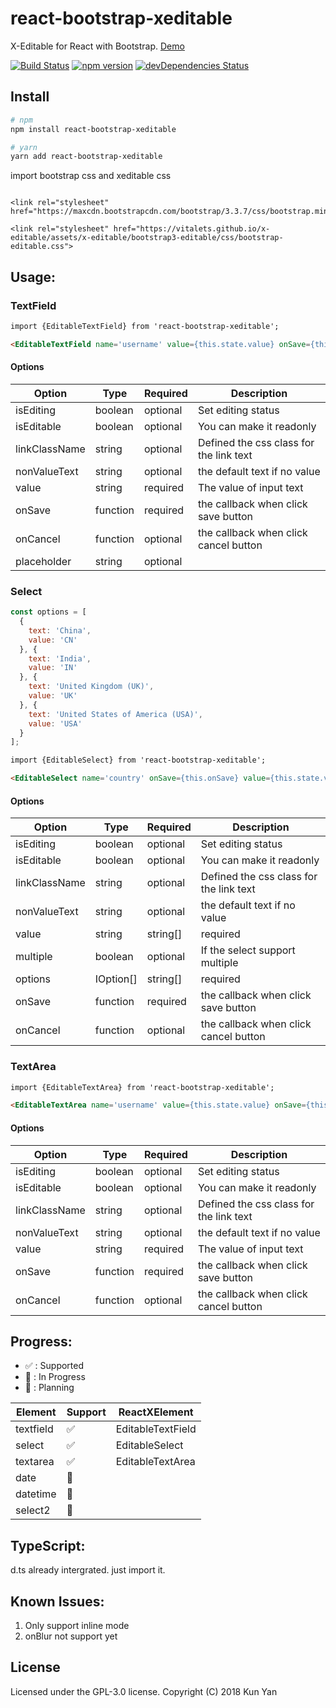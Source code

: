 # react-bootstrap-xeditable

X-Editable for React with Bootstrap.  [Demo](https://yankun.org/react-bootstrap-xeditable/)

[![Build Status](https://travis-ci.org/kunyan/react-bootstrap-xeditable.svg?branch=master)](https://travis-ci.org/kunyan/react-bootstrap-xeditable)
[![npm version](https://badge.fury.io/js/react-bootstrap-xeditable.svg)](https://badge.fury.io/js/react-bootstrap-xeditable)
[![devDependencies Status](https://david-dm.org/kunyan/react-bootstrap-xeditable/dev-status.svg)](https://david-dm.org/kunyan/react-bootstrap-xeditable?type=dev)

## Install

```bash
# npm
npm install react-bootstrap-xeditable

# yarn
yarn add react-bootstrap-xeditable
```

import bootstrap css and xeditable css
```

<link rel="stylesheet" href="https://maxcdn.bootstrapcdn.com/bootstrap/3.3.7/css/bootstrap.min.css">

<link rel="stylesheet" href="https://vitalets.github.io/x-editable/assets/x-editable/bootstrap3-editable/css/bootstrap-editable.css">
```

## Usage:

### TextField
```html
import {EditableTextField} from 'react-bootstrap-xeditable';

<EditableTextField name='username' value={this.state.value} onSave={this.onSave} placeholder='Please input your username'/>
```
#### Options
| Option | Type | Required | Description |
| ------| ------ | ------ |------ |
| isEditing| boolean | optional | Set editing status |
| isEditable| boolean | optional | You can make it readonly |
| linkClassName| string | optional | Defined the css class for the link text |
| nonValueText| string | optional | the default text if no value |
| value| string | required | The value of input text |
| onSave| function | required | the callback when click save button |
| onCancel| function | optional | the callback when click cancel button |
| placeholder | string | optional| |


### Select
```javascript
const options = [
  {
    text: 'China',
    value: 'CN'
  }, {
    text: 'India',
    value: 'IN'
  }, {
    text: 'United Kingdom (UK)',
    value: 'UK'
  }, {
    text: 'United States of America (USA)',
    value: 'USA'
  }
];
```
```html
import {EditableSelect} from 'react-bootstrap-xeditable';

<EditableSelect name='country' onSave={this.onSave} value={this.state.value} options={options}/>
```

#### Options
| Option | Type | Required | Description |
| ------| ------ | ------ |------ |
| isEditing| boolean | optional | Set editing status |
| isEditable| boolean | optional | You can make it readonly |
| linkClassName| string | optional | Defined the css class for the link text |
| nonValueText| string | optional | the default text if no value |
| value| string | string[] | required | The value of input text |
| multiple| boolean | optional | If the select support multiple |
| options| IOption[] | string[] | required | The options |
| onSave| function | required | the callback when click save button |
| onCancel| function | optional | the callback when click cancel button |


### TextArea
```html
import {EditableTextArea} from 'react-bootstrap-xeditable';

<EditableTextArea name='username' value={this.state.value} onSave={this.onSave} placeholder='Please input your username'/>
```

#### Options
| Option | Type | Required | Description |
| ------| ------ | ------ |------ |
| isEditing| boolean | optional | Set editing status |
| isEditable| boolean | optional | You can make it readonly |
| linkClassName| string | optional | Defined the css class for the link text |
| nonValueText| string | optional | the default text if no value |
| value| string | required | The value of input text |
| onSave| function | required | the callback when click save button |
| onCancel| function | optional | the callback when click cancel button |

## Progress:
* :white_check_mark: : Supported
* :runner: : In Progress
* :thought_balloon: : Planning

| Element | Support | ReactXElement |
| ------| ------ | ------ |
| textfield| :white_check_mark: | EditableTextField |
| select| :white_check_mark: | EditableSelect |
| textarea| :white_check_mark: | EditableTextArea |
| date| :thought_balloon: |  &nbsp; |
| datetime| :thought_balloon: | &nbsp; |
| select2| :thought_balloon: | &nbsp; |

## TypeScript:
d.ts already intergrated. just import it.

## Known Issues:

1. Only support inline mode
2. onBlur not support yet


## License
Licensed under the GPL-3.0 license.
Copyright (C) 2018 Kun Yan
